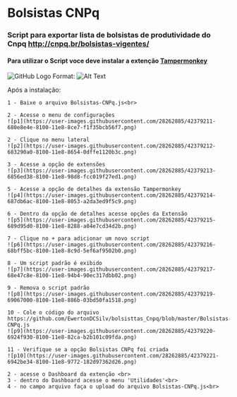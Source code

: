 # Bolsistas CNPq

### Script para exportar lista de bolsistas de produtividade do Cnpq http://cnpq.br/bolsistas-vigentes/

#### Para utilizar o Script voce deve instalar a extenção <a href="https://tampermonkey.net/" >Tampermonkey</a>

![GitHub Logo](https://user-images.githubusercontent.com/28262885/42379211-680e8e4e-8100-11e8-8ce7-f1f35bcb56f7.png)
Format: ![Alt Text](url)

Após a instalação:<br>

    1 - Baixe o arquivo Bolsistas-CNPq.js<br>
   
    2 - Acesse o menu de configurações
    ![p1](https://user-images.githubusercontent.com/28262885/42379211-680e8e4e-8100-11e8-8ce7-f1f35bcb56f7.png)

    2 - Clique no menu lateral 
    ![p2](https://user-images.githubusercontent.com/28262885/42379212-683290a0-8100-11e8-8654-0dffe1120b3c.png)

    3 - Acesse a opção de extensões 
    ![p3](https://user-images.githubusercontent.com/28262885/42379213-6856ed38-8100-11e8-98d8-fcc019f27ed1.png)

    5 - Acesse a opção de detalhes da extensão Tampermonkey
    ![p4](https://user-images.githubusercontent.com/28262885/42379214-687db6ac-8100-11e8-8053-a2da3ed9f5c9.png)

    6 - Dentro da opção de detalhes acesse opções da Extensão
    ![p5](https://user-images.githubusercontent.com/28262885/42379215-689d95d0-8100-11e8-8288-a04e7cd34d2b.png)

    7 - Clique no + para adicionar um novo script
    ![p6](https://user-images.githubusercontent.com/28262885/42379216-68bff5bc-8100-11e8-8c9d-5ef6af9502b0.png)

    8 - Um script padrão é exibido
    ![p7](https://user-images.githubusercontent.com/28262885/42379217-68e47c8e-8100-11e8-94b4-90ec317dbb02.png)

    9 - Remova o script padrão
    ![p8](https://user-images.githubusercontent.com/28262885/42379219-69067000-8100-11e8-886b-03bd50fa1518.png)

    10 - Cole o código do arquivo https://github.com/EwertonDCSilv/bolsisttas_Cnpq/blob/master/Bolsistas-CNPq.js
    ![p9](https://user-images.githubusercontent.com/28262885/42379220-6924f930-8100-11e8-82ca-b2b101c09fda.png)

    11 - Verifique se a opção Bolsistas CNPq foi criada 
    ![p10](https://user-images.githubusercontent.com/28262885/42379221-6942be34-8100-11e8-9772-182d97362d26.png)

    2 - acesse o Dashboard da extenção <br>
    3 - dentro do Dashboard acesse o menu 'Utilidades'<br>
    4 - no campo arquivo faça o upload do arquivo Bolsistas-CNPq.js<br>
